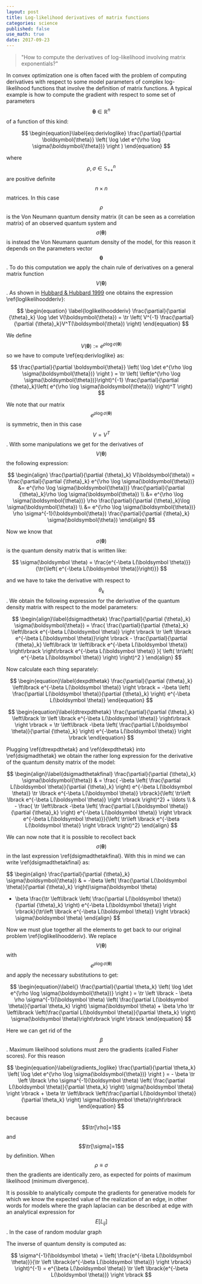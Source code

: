 ```yaml
---
layout: post
title: Log-likelihood derivatives of matrix functions
categories: science
published: false
use_math: true
date: 2017-09-23
---
```


<blockquote>
	"How to compute the derivatives of log-likelihood involving matrix exponentials?"
</blockquote>

In convex optimization one is often faced with the problem of computing derivatives with respect to some model parameters of complex log-likelihood functions that involve the definition of matrix functions. A typical example is how to compute the gradient with respect to some set of parameters $$\boldsymbol \theta \in \mathbb{R}^n$$ of a function of this kind:

$$
\begin{equation}\label{eq:derivloglike}
\frac{\partial}{\partial \boldsymbol{\theta}} \left( \log \det e^{\rho \log \sigma(\boldsymbol{\theta})} \right )
\end{equation}
$$

where $$\rho, \sigma \in \mathbb{S}_{++}^n$$ are positive definite $$n \times n$$ matrices. In this case $$\rho$$ is the Von Neumann quantum density matrix (it can be seen as a correlation matrix) of an observed quantum system and $$\sigma(\boldsymbol \theta)$$ is instead the Von Neumann quantum density of the model, for this reason it depends on the parameters vector $$\boldsymbol \theta$$. To do this computation we apply the chain rule of derivatives on a general matrix function $$V(\boldsymbol \theta)$$. As shown in [Hubbard & Hubbard 1999](http://www.matrixeditions.com/UnifiedApproach4th.html) one obtains the expression \ref{loglikelihoodderiv}:

$$
\begin{equation}
\label{loglikelihoodderiv}
\frac{\partial}{\partial {\theta}_k} \log \det V(\boldsymbol{\theta}) = \tr \left( V^{-1} \frac{\partial}{\partial {\theta}_k}V^T(\boldsymbol{\theta}) \right)
\end{equation}
$$

We define $$V(\boldsymbol \theta):= e^{\rho \log \sigma(\boldsymbol \theta)}$$ so we have to compute \ref{eq:derivloglike} as:

$$
\frac{\partial}{\partial \boldsymbol{\theta}} \left( \log \det e^{\rho \log \sigma(\boldsymbol{\theta})} \right ) = \tr \left( \left(e^{\rho \log \sigma(\boldsymbol{\theta})}\right)^{-1} \frac{\partial}{\partial {\theta}_k}\left( e^{\rho \log \sigma(\boldsymbol{\theta})} \right)^T \right) 
$$

We note that our matrix $$e^{\rho \log \sigma(\boldsymbol{\theta})}$$ is symmetric, then in this case $$V=V^T$$. With some manipulations we get for the derivatives of $$V(\boldsymbol \theta)$$ the following expression:

$$
\begin{align}
\frac{\partial}{\partial {\theta}_k} V(\boldsymbol{\theta}) =  \frac{\partial}{\partial {\theta}_k} e^{\rho \log \sigma(\boldsymbol{\theta})} &= 
e^{\rho \log \sigma(\boldsymbol{\theta})} \frac{\partial}{\partial {\theta}_k}\rho \log \sigma(\boldsymbol{\theta}) \\ &= 
e^{\rho \log \sigma(\boldsymbol{\theta})} \rho \frac{\partial}{\partial {\theta}_k}\log \sigma(\boldsymbol{\theta}) \\ &= 
e^{\rho \log \sigma(\boldsymbol{\theta})} \rho \sigma^{-1}(\boldsymbol{\theta}) \frac{\partial}{\partial {\theta}_k} \sigma(\boldsymbol{\theta})
\end{align}
$$


Now we know that $$\sigma(\boldsymbol \theta)$$ is the quantum density matrix that is written like:

$$
\sigma(\boldsymbol \theta) = \frac{e^{-\beta L(\boldsymbol \theta)}}{\tr{\left( e^{-\beta L(\boldsymbol \theta)}\right)}}
$$

and we have to take the derivative with respect to $$\theta_k$$. We obtain the following expression for the derivative of the quantum density matrix with respect to the model parameters:

$$
\begin{align}\label{dsigmadthetak}
\frac{\partial}{\partial {\theta}_k} \sigma(\boldsymbol{\theta}) = \frac{ \frac{\partial}{\partial {\theta}_k} \left\lbrack e^{-\beta L(\boldsymbol \theta)} \right \rbrack \tr \left \lbrack e^{-\beta L(\boldsymbol \theta)}\right \rbrack - \frac{\partial}{\partial {\theta}_k} \left\lbrack \tr \left\lbrack e^{-\beta L(\boldsymbol \theta)} \right\rbrack \right\rbrack e^{-\beta L(\boldsymbol \theta)}
}{ \left( \tr\left( e^{-\beta L(\boldsymbol \theta)} \right) \right)^2 }
\end{align}
$$

Now calculate each thing separately:

$$
\begin{equation}\label{dexpdthetak}
\frac{\partial}{\partial {\theta}_k} \left\lbrack e^{-\beta L(\boldsymbol \theta)} \right \rbrack = -\beta \left( \frac{\partial L(\boldsymbol \theta)}{\partial {\theta}_k} \right) e^{-\beta L(\boldsymbol \theta)}
\end{equation}
$$

$$
\begin{equation}\label{dtrexpdthetak}
\frac{\partial}{\partial {\theta}_k} \left\lbrack \tr \left \lbrack e^{-\beta L(\boldsymbol \theta)} \right\rbrack \right \rbrack = \tr \left\lbrack -\beta \left( \frac{\partial L(\boldsymbol \theta)}{\partial {\theta}_k} \right) e^{-\beta L(\boldsymbol \theta)} \right \rbrack
\end{equation}
$$

Plugging \ref{dtrexpdthetak} and \ref{dexpdthetak} into \ref{dsigmadthetak} we obtain the rather long expression for the derivative of the quantum density matrix of the model:

$$
\begin{align}\label{dsigmadthetakfinal}
\frac{\partial}{\partial {\theta}_k} \sigma(\boldsymbol{\theta}) & =
\frac{ -\beta \left( \frac{\partial L(\boldsymbol \theta)}{\partial {\theta}_k} \right) e^{-\beta L(\boldsymbol \theta)} \tr \lbrack e^{-\beta L(\boldsymbol \theta)} \rbrack}{\left( \tr\left  \lbrack e^{-\beta L(\boldsymbol \theta)} \right \rbrack \right)^2} + \ldots \\ & - \frac{ \tr \left\lbrack -\beta \left( \frac{\partial L(\boldsymbol \theta)}{\partial {\theta}_k} \right) e^{-\beta L(\boldsymbol \theta)} \right \rbrack e^{-\beta L(\boldsymbol \theta)}}{\left( \tr\left  \lbrack e^{-\beta L(\boldsymbol \theta)} \right \rbrack  \right)^2}
\end{align}
$$

We can now note that it is possible to recollect back $$\sigma(\boldsymbol \theta)$$ in the last expression \ref{dsigmadthetakfinal}. With this in mind we can write \ref{dsigmadthetakfinal} as:

$$
\begin{align}
\frac{\partial}{\partial {\theta}_k} \sigma(\boldsymbol{\theta}) & = -\beta \left( \frac{\partial L(\boldsymbol \theta)}{\partial {\theta}_k} \right)\sigma(\boldsymbol \theta) 
+ \beta \frac{\tr \left\lbrack \left( \frac{\partial L(\boldsymbol \theta)}{\partial {\theta}_k} \right) e^{-\beta L(\boldsymbol \theta)} \right \rbrack}{\tr\left  \lbrack e^{-\beta L(\boldsymbol \theta)} \right \rbrack} \sigma(\boldsymbol \theta)
\end{align} 
$$

Now we must glue together all the elements to get back to our original problem \ref{loglikelihoodderiv}.
We replace $$V(\boldsymbol \theta)$$ with $$e^{\rho \log \sigma(\boldsymbol \theta)}$$ and apply the necessary substitutions to get:

<!-- $$
\begin{equation}
\tr \left \lbrack  e^{-\rho \log \sigma(\boldsymbol\theta)} e^{\rho \log \sigma(\boldsymbol \theta)} \rho \sigma^{-1}(\boldsymbol \theta) \frac{ -\beta \left( \frac{\partial L(\boldsymbol \theta)}{\partial {\theta}_k} \right) e^{-\beta L(\boldsymbol \theta)} \tr \lbrack e^{-\beta L(\boldsymbol \theta)} \rbrack - \tr \left\lbrack -\beta \left( \frac{\partial L(\boldsymbol \theta)}{\partial {\theta}_k} \right) e^{-\beta L(\boldsymbol \theta)} \right \rbrack e^{-\beta L(\boldsymbol \theta)}}{\left( \tr\left  \lbrack e^{-\beta L(\boldsymbol \theta)} \right \rbrack \right)^2} \right \rbrack
\end{equation}
$$
 -->

$$
\begin{equation}\label{}
\frac{\partial}{\partial \theta_k}  \left( \log \det e^{\rho \log \sigma(\boldsymbol{\theta})} \right ) = \tr \left \lbrack - \beta \rho \sigma^{-1}(\boldsymbol \theta) \left( \frac{\partial L(\boldsymbol \theta)}{\partial \theta_k} \right) \sigma(\boldsymbol \theta) + \beta \rho \tr \left\lbrack \left(\frac{\partial L(\boldsymbol \theta)}{\partial \theta_k}  \right) \sigma(\boldsymbol \theta)\right\rbrack \right \rbrack
\end{equation}
$$

Here we can get rid of the $$\beta$$. Maximum likelihood solutions must zero the gradients (called Fisher scores). For this reason  

$$
\begin{equation}\label{gradients_loglike}
\frac{\partial}{\partial \theta_k}  \left( \log \det e^{\rho \log \sigma(\boldsymbol{\theta})} \right ) = - \beta
\tr \left \lbrack  \rho \sigma^{-1}(\boldsymbol \theta) \left( \frac{\partial L(\boldsymbol \theta)}{\partial \theta_k} \right) \sigma(\boldsymbol \theta) \right \rbrack + \beta \tr \left\lbrack \left(\frac{\partial L(\boldsymbol \theta)}{\partial \theta_k}  \right) \sigma(\boldsymbol \theta)\right\rbrack 
\end{equation}
$$

because $$\tr[\rho]=1$$ and $$\tr[\sigma]=1$$ by definition. When $$\rho \equiv \sigma$$ then the gradients are identically zero, as expected for points of maximum likelihood (minimum divergence).

It is possible to analytically compute the gradients for generative models for which we know the expected value of the realization of an edge, in other words for models where the graph laplacian can be described at edge with an analytical expression for $$E[L_{ij}]$$.
In the case of random modular graph 

The inverse of quantum density is computed as:

$$
\sigma^{-1}(\boldsymbol \theta)  = \left( \frac{e^{-\beta L(\boldsymbol \theta)}}{\tr \left \lbrack{e^{-\beta L(\boldsymbol \theta)}} \right \rbrack} \right)^{-1} = e^{\beta L(\boldsymbol \theta)} \tr \left \lbrack{e^{-\beta L(\boldsymbol \theta)}} \right \rbrack
$$


